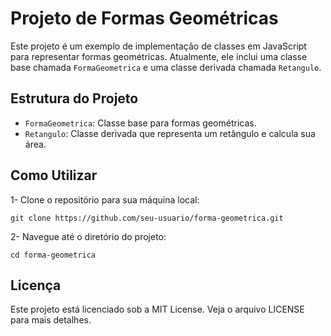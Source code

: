 # Projeto de Formas Geométricas

Este projeto é um exemplo de implementação de classes em JavaScript para representar formas geométricas. Atualmente, ele inclui uma classe base chamada `FormaGeometrica` e uma classe derivada chamada `Retangulo`.

## Estrutura do Projeto

- `FormaGeometrica`: Classe base para formas geométricas.
- `Retangulo`: Classe derivada que representa um retângulo e calcula sua área.

## Como Utilizar
1- Clone o repositório para sua máquina local:
```
git clone https://github.com/seu-usuario/forma-geometrica.git
```
2- Navegue até o diretório do projeto:
```
cd forma-geometrica
```
## Licença
Este projeto está licenciado sob a MIT License. Veja o arquivo LICENSE para mais detalhes.

